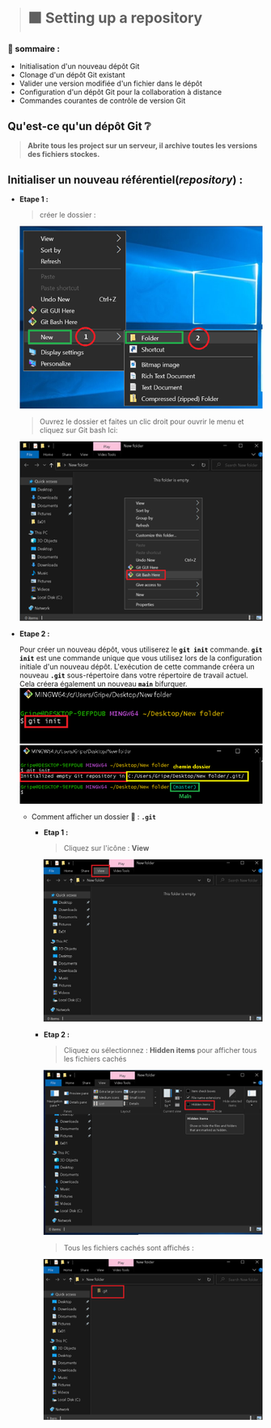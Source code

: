 > # ⬛ Setting up a repository 

### 📜 sommaire :

- Initialisation d'un nouveau dépôt Git
- Clonage d'un dépôt Git existant
- Valider une version modifiée d'un fichier dans le dépôt
- Configuration d'un dépôt Git pour la collaboration à distance
- Commandes courantes de contrôle de version Git


## Qu'est-ce qu'un dépôt Git ❔
>**Abrite tous les project sur un serveur, il archive toutes les versions des fichiers stockes.**

## Initialiser un nouveau référentiel(_repository_) :
+ **Etape 1 :**
    > créer le dossier :

    ![1](Images/1.png)

    > Ouvrez le dossier et faites un clic droit pour ouvrir le menu et cliquez sur Git bash Ici:

    ![2](Images/2.png)

+ **Etape 2 :**

    Pour créer un nouveau dépôt, vous utiliserez le <code style="color:black;">**git init**</code> commande. <code style="color:black;">**git init**</code> est une commande unique que vous utilisez lors de la configuration initiale d'un nouveau dépôt. L'exécution de cette commande créera un nouveau <code style="color:black;">**.git**</code> sous-répertoire dans votre répertoire de travail actuel. Cela créera également un nouveau <code style="color:black;">**main**</code> bifurquer.<br>
        ![3](Images/3.png)
        ![4](Images/4.png)
    * Comment afficher un dossier 📁 : **``.git``**
        + **Etap 1 :**
            > Cliquez sur l'icône : **View**

            ![5](Images/5.png)
        + **Etap 2 :**

            >Cliquez ou sélectionnez : **Hidden items** pour afficher tous les fichiers cachés

            ![6](Images/6.png)

            > Tous les fichiers cachés sont affichés : 

            ![5](Images/7.png)

